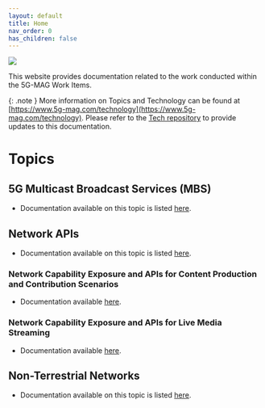 ```yaml
---
layout: default
title: Home
nav_order: 0
has_children: false
---
```


<img src="{{site.baseurl}}/assets/images/Banner_Tech.png" /> 

This website provides documentation related to the work conducted within the 5G-MAG Work Items.

{: .note }
More information on Topics and Technology can be found at [https://www.5g-mag.com/technology](https://www.5g-mag.com/technology).
Please refer to the [Tech repository](https://github.com/5G-MAG/Tech/tree/main/pages) to provide updates to this documentation.

# Topics

## 5G Multicast Broadcast Services (MBS)
- Documentation available on this topic is listed [here](https://5g-mag.github.io/Tech/pages/5g-multicast-broadcast-services/5g-multicast-broadcast-services.html).

## Network APIs
- Documentation available on this topic is listed [here](https://5g-mag.github.io/Tech/pages/Network_APIs/Network_APIs.html).

### Network Capability Exposure and APIs for Content Production and Contribution Scenarios
- Documentation available [here](https://5g-mag.github.io/Tech/pages/Network_APIs/Content_Production_Contribution.html).

### Network Capability Exposure and APIs for Live Media Streaming
- Documentation available [here](https://5g-mag.github.io/Tech/pages/Network_APIs/Live_Media_Distribution/Live_Media_Distribution.html).

## Non-Terrestrial Networks
- Documentation available on this topic is listed [here](https://5g-mag.github.io/Tech/pages/NTN/NTN.html).
